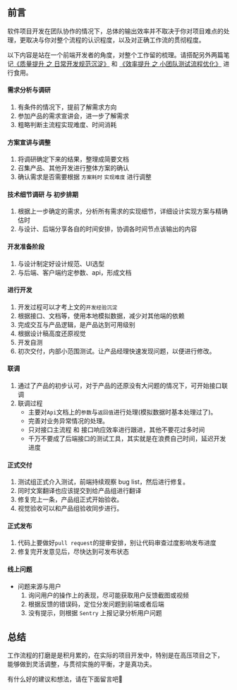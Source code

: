 ## 前言     
软件项目开发在团队协作的情况下，总体的输出效率并不取决于你对项目难点的处理，更取决与你对整个流程的认识程度，以及对正确工作流的贯彻程度。   

以下内容是站在一个前端开发者的角度，对整个工作留的梳理。请搭配另外两篇笔记[《质量提升 之 日常开发规范沉淀》](https://github.com/HXWfromDJTU/blog/issues/30)  和 [《效率提升 之 小团队测试流程优化》](https://github.com/HXWfromDJTU/blog/issues/32)
进行食用。
#### 需求分析与调研
1. 有条件的情况下，提前了解需求方向     
2. 参加产品的需求宣讲会，进一步了解需求    
3. 粗略判断主流程实现难度、时间消耗     

#### 方案宣讲与调整   
1. 将调研确定下来的结果，整理成简要文档     
2. 召集产品、其他开发进行整体方案的确认     
3. 确认需求是否需要根据 `方案耗时` `实现难度` 进行调整     

#### 技术细节调研 与 初步排期
1. 根据上一步确定的需求，分析所有需求的实现细节，详细设计实现方案与精确估时     
2. 与设计、后端分享各自的时间安排，协调各时间节点该输出的内容     

#### 开发准备阶段
1. 与设计制定好设计规范、UI选型       
2. 与后端、客户端约定参数、api，形成文档        

#### 进行开发
1. 开发过程可以才考上文的`开发经验沉淀`      
2. 根据接口、文档等，使用本地模拟数据，减少对其他端的依赖     
3. 完成交互与产品逻辑，是产品达到可用级别      
4. 根据设计稿高度还原视觉      
5. 开发自测
6. 初次交付，内部小范围测试。让产品经理快速发现问题，以便进行修改。

#### 联调   
1. 通过了产品的初步认可，对于产品的还原没有大问题的情况下，可开始接口联调    
2. 联调过程
    * 主要对`Api`文档上的`参数`与`返回值`进行处理(模拟数据时基本处理过了)。     
    * 完善对业务异常情况的处理。   
    * 只对接口主流程 和 接口响应效率进行跟进，其他不要花过多时间
    * 千万不要成了后端接口的测试工具，其实就是在浪费自己时间，延迟开发进度    

#### 正式交付
1. 测试组正式介入测试，前端持续观察 bug list，然后进行修复。   
2. 同时文案翻译也应该提交到给产品组进行翻译     
3. 修复完上一条，产品组正式开始验收。     
4. 视觉验收可以和产品组验收同步进行。      

#### 正式发布
1. 代码上要做好`pull request`的提审安排，别让代码审查过度影响发布进度   
2. 修复完开发意见后，尽快达到可发布状态         


#### 线上问题
* 问题来源与用户
    1. 询问用户的操作上的表现，尽可能获取用户反馈截图或视频    
    2. 根据反馈的错误码，定位分发问题到前端或者后端      
    3. 没有提示，则根据 `Sentry` 上报记录分析用户问题     
    
## 总结
工作流程的打磨是是积月累的，在实际的项目开发中，特别是在高压项目之下，
能够做到灵活调整，与贯彻实施的平衡，才是真功夫。

有什么好的建议和想法，请在下面留言吧🤔    
